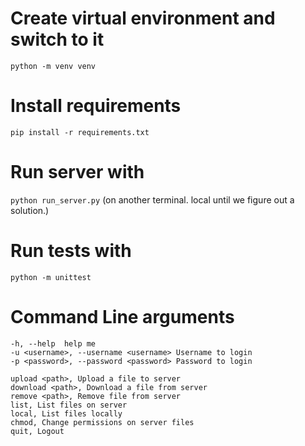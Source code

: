# Create virtual environment and switch to it
```python -m venv venv```

# Install requirements
```pip install -r requirements.txt```

# Run server with
```python run_server.py```
(on another terminal. local until we figure out a solution.)

# Run tests with
```python -m unittest```

# Command Line arguments 
```
-h, --help  help me
-u <username>, --username <username> Username to login
-p <password>, --password <password> Password to login

upload <path>, Upload a file to server
download <path>, Download a file from server
remove <path>, Remove file from server
list, List files on server
local, List files locally
chmod, Change permissions on server files
quit, Logout
```

